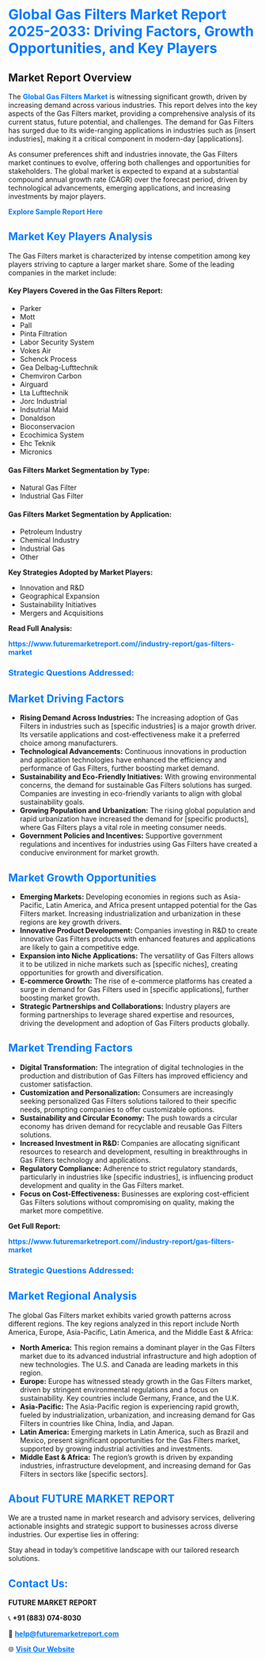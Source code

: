 <h1 style="color: #007BFF;">Global Gas Filters Market Report 2025-2033: Driving Factors, Growth Opportunities, and Key Players</h1>

<section id="overview">
<h2>Market Report Overview</h2>
<p>The <a href="https://www.futuremarketreport.com//industry-report/gas-filters-market" style="color: #007BFF; text-decoration: none;"><strong>Global Gas Filters Market</strong></a> is witnessing significant growth, driven by increasing demand across various industries. This report delves into the key aspects of the Gas Filters market, providing a comprehensive analysis of its current status, future potential, and challenges. The demand for Gas Filters has surged due to its wide-ranging applications in industries such as [insert industries], making it a critical component in modern-day [applications].</p>
<p>As consumer preferences shift and industries innovate, the Gas Filters market continues to evolve, offering both challenges and opportunities for stakeholders. The global market is expected to expand at a substantial compound annual growth rate (CAGR) over the forecast period, driven by technological advancements, emerging applications, and increasing investments by major players.</p>
</section>

<section id="overview">
<p><a href="https://www.futuremarketreport.com//request-sample/reportId=60113" style="color: #007BFF; text-decoration: none;"><strong>Explore Sample Report Here</strong></a></p>
</section>

<section id="key-players">
<h2 style="color: #007BFF;">Market Key Players Analysis</h2>
<p>The Gas Filters market is characterized by intense competition among key players striving to capture a larger market share. Some of the leading companies in the market include:</p>
<h4>Key Players Covered in the Gas Filters Report:</h4>
<ul><li>Parker</li><li>Mott</li><li>Pall</li><li>Pinta Filtration</li><li>Labor Security System</li><li>Vokes Air</li><li>Schenck Process</li><li>Gea Delbag-Lufttechnik</li><li>Chemviron Carbon</li><li>Airguard</li><li>Lta Lufttechnik</li><li>Jorc Industrial</li><li>Indsutrial Maid</li><li>Donaldson</li><li>Bioconservacion</li><li>Ecochimica System</li><li>Ehc Teknik</li><li>Micronics</li></ul>
<h4>Gas Filters Market Segmentation by Type:</h4>
<ul><li>Natural Gas Filter</li><li>Industrial Gas Filter</li></ul>

<h4>Gas Filters Market Segmentation by Application:</h4>
<ul><li>Petroleum Industry</li><li>Chemical Industry</li><li>Industrial Gas</li><li>Other</li></ul>
<p><strong>Key Strategies Adopted by Market Players:</strong></p>
<ul>
<li>Innovation and R&D</li>
<li>Geographical Expansion</li>
<li>Sustainability Initiatives</li>
<li>Mergers and Acquisitions</li>
</ul>
</section>

<section>
<p><strong>Read Full Analysis: </strong></p><a href="https://www.futuremarketreport.com//industry-report/gas-filters-market" style="color: #007BFF; text-decoration: none;"><strong>https://www.futuremarketreport.com//industry-report/gas-filters-market</strong></a>
<h3 style="color: #007BFF;">Strategic Questions Addressed:</h3>
</section>

<section id="driving-factors">
<h2 style="color: #007BFF;">Market Driving Factors</h2>
<ul>
<li><strong>Rising Demand Across Industries:</strong> The increasing adoption of Gas Filters in industries such as [specific industries] is a major growth driver. Its versatile applications and cost-effectiveness make it a preferred choice among manufacturers.</li>
<li><strong>Technological Advancements:</strong> Continuous innovations in production and application technologies have enhanced the efficiency and performance of Gas Filters, further boosting market demand.</li>
<li><strong>Sustainability and Eco-Friendly Initiatives:</strong> With growing environmental concerns, the demand for sustainable Gas Filters solutions has surged. Companies are investing in eco-friendly variants to align with global sustainability goals.</li>
<li><strong>Growing Population and Urbanization:</strong> The rising global population and rapid urbanization have increased the demand for [specific products], where Gas Filters plays a vital role in meeting consumer needs.</li>
<li><strong>Government Policies and Incentives:</strong> Supportive government regulations and incentives for industries using Gas Filters have created a conducive environment for market growth.</li>
</ul>
</section>

<section id="growth-opportunities">
<h2 style="color: #007BFF;">Market Growth Opportunities</h2>
<ul>
<li><strong>Emerging Markets:</strong> Developing economies in regions such as Asia-Pacific, Latin America, and Africa present untapped potential for the Gas Filters market. Increasing industrialization and urbanization in these regions are key growth drivers.</li>
<li><strong>Innovative Product Development:</strong> Companies investing in R&D to create innovative Gas Filters products with enhanced features and applications are likely to gain a competitive edge.</li>
<li><strong>Expansion into Niche Applications:</strong> The versatility of Gas Filters allows it to be utilized in niche markets such as [specific niches], creating opportunities for growth and diversification.</li>
<li><strong>E-commerce Growth:</strong> The rise of e-commerce platforms has created a surge in demand for Gas Filters used in [specific applications], further boosting market growth.</li>
<li><strong>Strategic Partnerships and Collaborations:</strong> Industry players are forming partnerships to leverage shared expertise and resources, driving the development and adoption of Gas Filters products globally.</li>
</ul>
</section>

<section id="trending-factors">
<h2 style="color: #007BFF;">Market Trending Factors</h2>
<ul>
<li><strong>Digital Transformation:</strong> The integration of digital technologies in the production and distribution of Gas Filters has improved efficiency and customer satisfaction.</li>
<li><strong>Customization and Personalization:</strong> Consumers are increasingly seeking personalized Gas Filters solutions tailored to their specific needs, prompting companies to offer customizable options.</li>
<li><strong>Sustainability and Circular Economy:</strong> The push towards a circular economy has driven demand for recyclable and reusable Gas Filters solutions.</li>
<li><strong>Increased Investment in R&D:</strong> Companies are allocating significant resources to research and development, resulting in breakthroughs in Gas Filters technology and applications.</li>
<li><strong>Regulatory Compliance:</strong> Adherence to strict regulatory standards, particularly in industries like [specific industries], is influencing product development and quality in the Gas Filters market.</li>
<li><strong>Focus on Cost-Effectiveness:</strong> Businesses are exploring cost-efficient Gas Filters solutions without compromising on quality, making the market more competitive.</li>
</ul>
</section>

<section>
<p><strong>Get Full Report: </strong></p><a href="https://www.futuremarketreport.com//industry-report/gas-filters-market" style="color: #007BFF; text-decoration: none;"><strong>https://www.futuremarketreport.com//industry-report/gas-filters-market</strong></a>
<h3 style="color: #007BFF;">Strategic Questions Addressed:</h3>
</section>


<section id="regional-analysis">
<h2 style="color: #007BFF;">Market Regional Analysis</h2>
<p>The global Gas Filters market exhibits varied growth patterns across different regions. The key regions analyzed in this report include North America, Europe, Asia-Pacific, Latin America, and the Middle East & Africa:</p>
<ul>
<li><strong>North America:</strong> This region remains a dominant player in the Gas Filters market due to its advanced industrial infrastructure and high adoption of new technologies. The U.S. and Canada are leading markets in this region.</li>
<li><strong>Europe:</strong> Europe has witnessed steady growth in the Gas Filters market, driven by stringent environmental regulations and a focus on sustainability. Key countries include Germany, France, and the U.K.</li>
<li><strong>Asia-Pacific:</strong> The Asia-Pacific region is experiencing rapid growth, fueled by industrialization, urbanization, and increasing demand for Gas Filters in countries like China, India, and Japan.</li>
<li><strong>Latin America:</strong> Emerging markets in Latin America, such as Brazil and Mexico, present significant opportunities for the Gas Filters market, supported by growing industrial activities and investments.</li>
<li><strong>Middle East & Africa:</strong> The region’s growth is driven by expanding industries, infrastructure development, and increasing demand for Gas Filters in sectors like [specific sectors].</li>
</ul>
</section>

<footer>
<h2 style="color: #007BFF;">About FUTURE MARKET REPORT</h2>
<p>We are a trusted name in market research and advisory services, delivering actionable insights and strategic support to businesses across diverse industries. Our expertise lies in offering:</p>

<p>Stay ahead in today’s competitive landscape with our tailored research solutions.</p>

<h2 style="color: #007BFF;">Contact Us:</h2>
<p><strong>FUTURE MARKET REPORT</strong></p>
<p>📞 <strong>+91 (883) 074-8030</strong></p>
<p>📧 <strong><a href="mailto:help@futuremarketreport.com" style="color: #007BFF;">help@futuremarketreport.com</a></strong></p>
<p>🌐 <strong><a href="https://www.futuremarketreport.com/" style="color: #007BFF;">Visit Our Website</a></strong></p>
</footer>
